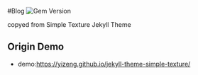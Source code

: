#Blog
![Gem Version](https://img.shields.io/gem/v/jekyll-theme-simple-texture.svg)

copyed from Simple Texture Jekyll Theme

## Origin Demo
- demo:<https://yizeng.github.io/jekyll-theme-simple-texture/>
